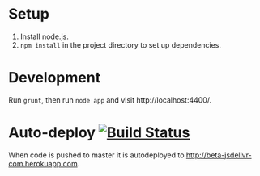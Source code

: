 # Setup
1. Install node.js.
2. `npm install` in the project directory to set up dependencies.

# Development
Run `grunt`, then run ```node app``` and visit http://localhost:4400/.

# Auto-deploy [![Build Status](https://travis-ci.org/jsdelivr/beta.jsdelivr.com.svg?branch=master)](https://travis-ci.org/jsdelivr/beta.jsdelivr.com)
When code is pushed to master it is autodeployed to http://beta-jsdelivr-com.herokuapp.com.